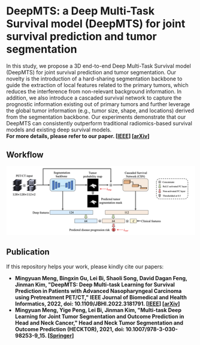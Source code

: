 # DeepMTS: a Deep Multi-Task Survival model (DeepMTS) for joint survival prediction and tumor segmentation
In this study, we propose a 3D end-to-end Deep Multi-Task Survival model (DeepMTS) for joint survival prediction and tumor segmentation. Our novelty is the introduction of a hard-sharing segmentation backbone to guide the extraction of local features related to the primary tumors, which reduces the interference from non-relevant background information. In addition, we also introduce a cascaded survival network to capture the prognostic information existing out of primary tumors and further leverage the global tumor information (e.g., tumor size, shape, and locations) derived from the segmentation backbone. Our experiments demonstrate that our DeepMTS can consistently outperform traditional radiomics-based survival models and existing deep survival models.  
**For more details, please refer to our paper. [[IEEE](https://ieeexplore.ieee.org/document/9794806)] [[arXiv](https://arxiv.org/abs/2109.07711)]**

## Workflow
![workflow](https://github.com/MungoMeng/DeepMTS/blob/master/Figure/Workflow.png)

## Publication
If this repository helps your work, please kindly cite our papers:
* **Mingyuan Meng, Bingxin Gu, Lei Bi, Shaoli Song, David Dagan Feng, Jinman Kim, "DeepMTS: Deep Multi-task Learning for Survival Prediction in Patients with Advanced Nasopharyngeal Carcinoma using Pretreatment PET/CT," IEEE Journal of Biomedical and Health Informatics, 2022, doi: 10.1109/JBHI.2022.3181791. [[IEEE](https://ieeexplore.ieee.org/document/9794806)] [[arXiv](https://arxiv.org/abs/2109.07711)]**
* **Mingyuan Meng, Yige Peng, Lei Bi, Jinman Kim, "Multi-task Deep Learning for Joint Tumor Segmentation and Outcome Prediction in Head and Neck Cancer," Head and Neck Tumor Segmentation and Outcome Prediction (HECKTOR), 2021, doi: 10.1007/978-3-030-98253-9_15. [[Springer](https://link.springer.com/chapter/10.1007/978-3-030-98253-9_15)]**
